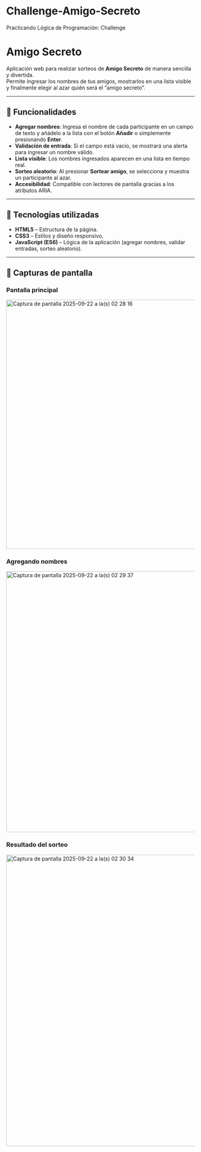# Challenge-Amigo-Secreto
Practicando Lógica de Programación: Challenge

# Amigo Secreto

Aplicación web para realizar sorteos de **Amigo Secreto** de manera sencilla y divertida.  
Permite ingresar los nombres de tus amigos, mostrarlos en una lista visible y finalmente elegir al azar quién será el “amigo secreto”.

---

## 🌟 Funcionalidades

- **Agregar nombres**: Ingresa el nombre de cada participante en un campo de texto y añádelo a la lista con el botón **Añadir** o simplemente presionando **Enter**.
- **Validación de entrada**: Si el campo está vacío, se mostrará una alerta para ingresar un nombre válido.
- **Lista visible**: Los nombres ingresados aparecen en una lista en tiempo real.
- **Sorteo aleatorio**: Al presionar **Sortear amigo**, se selecciona y muestra un participante al azar.
- **Accesibilidad**: Compatible con lectores de pantalla gracias a los atributos ARIA.

---

## 🚀 Tecnologías utilizadas

- **HTML5** – Estructura de la página.
- **CSS3** – Estilos y diseño responsivo.
- **JavaScript (ES6)** – Lógica de la aplicación (agregar nombres, validar entradas, sorteo aleatorio).

---

## 📸 Capturas de pantalla

### Pantalla principal
<img width="899" height="665" alt="Captura de pantalla 2025-09-22 a la(s) 02 28 16" src="https://github.com/user-attachments/assets/8bc0aaa3-f4bf-4189-adb6-4eb325d08a91" />


### Agregando nombres

<img width="942" height="696" alt="Captura de pantalla 2025-09-22 a la(s) 02 29 37" src="https://github.com/user-attachments/assets/3dcc2d95-4882-477c-bab8-52d366dadd2b" />


### Resultado del sorteo
<img width="855" height="777" alt="Captura de pantalla 2025-09-22 a la(s) 02 30 34" src="https://github.com/user-attachments/assets/f43faadb-3ef2-4189-bda3-62f05aaa2d94" />


